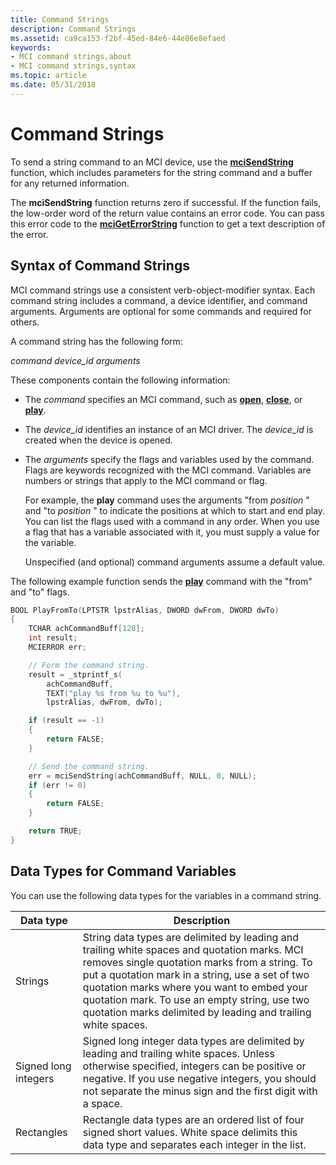 ```yaml
---
title: Command Strings
description: Command Strings
ms.assetid: ca9ca153-f2bf-45ed-84e6-44e86e8efaed
keywords:
- MCI command strings,about
- MCI command strings,syntax
ms.topic: article
ms.date: 05/31/2018
---
```


# Command Strings

To send a string command to an MCI device, use the [**mciSendString**](/previous-versions//dd757161(v=vs.85)) function, which includes parameters for the string command and a buffer for any returned information.

The **mciSendString** function returns zero if successful. If the function fails, the low-order word of the return value contains an error code. You can pass this error code to the [**mciGetErrorString**](/previous-versions//dd757158(v=vs.85)) function to get a text description of the error.

## Syntax of Command Strings

MCI command strings use a consistent verb-object-modifier syntax. Each command string includes a command, a device identifier, and command arguments. Arguments are optional for some commands and required for others.

A command string has the following form:

*command device\_id arguments*

These components contain the following information:

-   The *command* specifies an MCI command, such as [**open**](open.md), [**close**](close.md), or [**play**](play.md).
-   The *device\_id* identifies an instance of an MCI driver. The *device\_id* is created when the device is opened.
-   The *arguments* specify the flags and variables used by the command. Flags are keywords recognized with the MCI command. Variables are numbers or strings that apply to the MCI command or flag.

    For example, the **play** command uses the arguments "from *position* " and "to *position* " to indicate the positions at which to start and end play. You can list the flags used with a command in any order. When you use a flag that has a variable associated with it, you must supply a value for the variable.

    Unspecified (and optional) command arguments assume a default value.

The following example function sends the [**play**](play.md) command with the "from" and "to" flags.


```C++
BOOL PlayFromTo(LPTSTR lpstrAlias, DWORD dwFrom, DWORD dwTo) 
{ 
    TCHAR achCommandBuff[128]; 
    int result;
    MCIERROR err;

    // Form the command string.
    result = _stprintf_s(
        achCommandBuff, 
        TEXT("play %s from %u to %u"), 
        lpstrAlias, dwFrom, dwTo); 

    if (result == -1)
    {
        return FALSE;
    }

    // Send the command string.
    err = mciSendString(achCommandBuff, NULL, 0, NULL); 
    if (err != 0)
    {
        return FALSE;
    }

    return TRUE;
} 
```



## Data Types for Command Variables

You can use the following data types for the variables in a command string.



| **Data type**        | **Description**                                                                                                                                                                                                                                                                                                                                                |
|----------------------|----------------------------------------------------------------------------------------------------------------------------------------------------------------------------------------------------------------------------------------------------------------------------------------------------------------------------------------------------------------|
| Strings              | String data types are delimited by leading and trailing white spaces and quotation marks. MCI removes single quotation marks from a string. To put a quotation mark in a string, use a set of two quotation marks where you want to embed your quotation mark. To use an empty string, use two quotation marks delimited by leading and trailing white spaces. |
| Signed long integers | Signed long integer data types are delimited by leading and trailing white spaces. Unless otherwise specified, integers can be positive or negative. If you use negative integers, you should not separate the minus sign and the first digit with a space.                                                                                                    |
| Rectangles           | Rectangle data types are an ordered list of four signed short values. White space delimits this data type and separates each integer in the list.                                                                                                                                                                                                              |



 

 

 